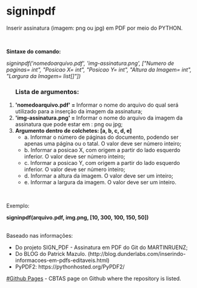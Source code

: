 # signinpdf

Inserir assinatura (imagem: png ou jpg) em PDF por meio do PYTHON.

<br>
<p><b> Sintaxe do comando: </b> </p>
<i> signinpdf('nomedoarquivo.pdf', 'img-assinatura.png', ["Numero de paginas= int", "Posicao X= int", "Posicao Y= int", "Altura da Imagem= int", "Largura da Imagem= list[]"]) </i>
<ol><h3>Lista de argumentos:</h3>
 <li><b>'nomedoarquivo.pdf' =  </b>Informar o nome do arquivo do qual será utilizado para a inserção da imagem da assinatura;</li>
 <li><b>'img-assinatura.png' = </b>Informar o nome do arquivo da imagem da assinatura que pode estar em : png ou jpg;</li>
 <li><b> Argumento dentro de colchetes: [a, b, c, d, e] </b>
  <ul>
   <li>a. Informar o número de páginas do documento, podendo ser apenas uma página ou o tatal. O valor deve ser número inteiro;</li>
   <li>b. Informar a posicao X, com origem a partir do lado esquerdo inferior. O valor deve ser número inteiro;</li>
   <li>c. Informar a posicao Y, com origem a partir do lado esquerdo inferior. O valor deve ser número inteiro;</li>
   <li>d. Informar a altura da imagem. O valor deve ser um inteiro; </li>
   <li>e. Informar a largura da imagem. O valor deve ser um inteiro. </li>
  </ul>
</ol>
<p></p>

<br>
<p>Exemplo:</p>
<p></p>
<b>signinpdf(arquivo.pdf, img.png, [10, 300, 100, 150, 50])</b>
<br></br>
<p>Baseado nas informações:</P>
<ul>
 <li> Do projeto SIGN_PDF - Assinatura em PDF do Git do MARTINRUENZ; </li>
 <li> Do BLOG do Patrick Mazulo. (http://blog.dunderlabs.com/inserindo-informacoes-em-pdfs-editaveis.html)</li>
 <li> PyPDF2: https://pythonhosted.org/PyPDF2/</li>
</ul>

[#Github Pages](https://cbtas.github.io) - CBTAS page on Github where the repository is listed. 
